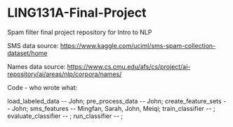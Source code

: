# LING131A-Final-Project
Spam filter final project repository for Intro to NLP

SMS data source: https://www.kaggle.com/uciml/sms-spam-collection-dataset/home

Names data source: https://www.cs.cmu.edu/afs/cs/project/ai-repository/ai/areas/nlp/corpora/names/

Code - who wrote what:

load_labeled_data -- John;
pre_process_data -- John;
create_feature_sets -- John;
sms_features -- Mingfan, Sarah, John, Meiqi;
train_classifier -- ;
evaluate_classifier -- ;
run_classifier -- ;

